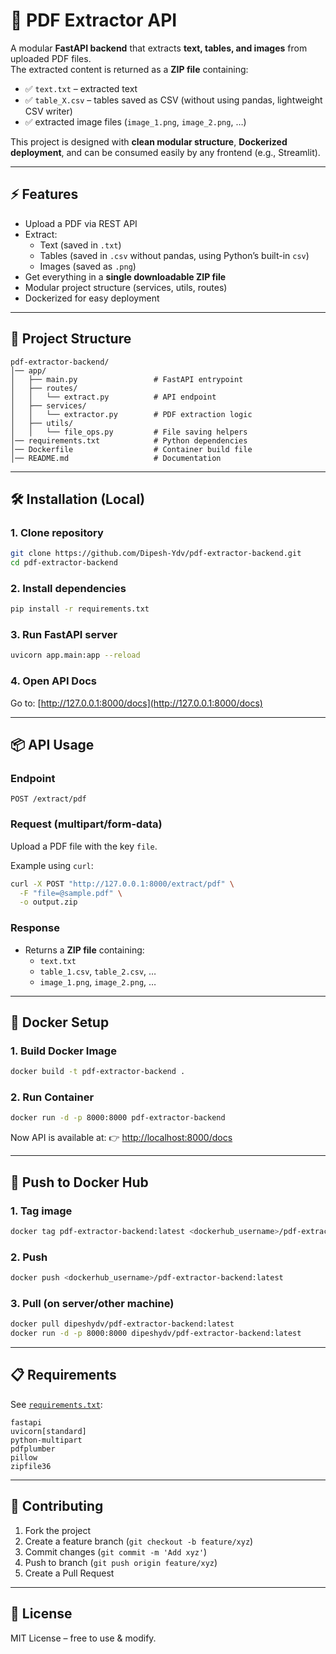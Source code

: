 # 📄 PDF Extractor API

A modular **FastAPI backend** that extracts **text, tables, and images** from uploaded PDF files.  
The extracted content is returned as a **ZIP file** containing:

- ✅ `text.txt` – extracted text  
- ✅ `table_X.csv` – tables saved as CSV (without using pandas, lightweight CSV writer)  
- ✅ extracted image files (`image_1.png`, `image_2.png`, …)  

This project is designed with **clean modular structure**, **Dockerized deployment**, and can be consumed easily by any frontend (e.g., Streamlit).

---

## ⚡ Features
- Upload a PDF via REST API  
- Extract:
  - Text (saved in `.txt`)  
  - Tables (saved in `.csv` without pandas, using Python’s built-in `csv`)  
  - Images (saved as `.png`)  
- Get everything in a **single downloadable ZIP file**  
- Modular project structure (services, utils, routes)  
- Dockerized for easy deployment  

---

## 📂 Project Structure
```
pdf-extractor-backend/
│── app/
│   ├── main.py                 # FastAPI entrypoint
│   ├── routes/
│   │   └── extract.py          # API endpoint
│   ├── services/
│   │   └── extractor.py        # PDF extraction logic
│   ├── utils/
│   │   └── file_ops.py         # File saving helpers
│── requirements.txt            # Python dependencies
│── Dockerfile                  # Container build file
│── README.md                   # Documentation
```

---

## 🛠️ Installation (Local)

### 1. Clone repository
```bash
git clone https://github.com/Dipesh-Ydv/pdf-extractor-backend.git
cd pdf-extractor-backend
```

### 2. Install dependencies
```bash
pip install -r requirements.txt
```

### 3. Run FastAPI server
```bash
uvicorn app.main:app --reload
```

### 4. Open API Docs
Go to: [http://127.0.0.1:8000/docs](http://127.0.0.1:8000/docs)

---

## 📦 API Usage

### Endpoint
```
POST /extract/pdf
```

### Request (multipart/form-data)
Upload a PDF file with the key `file`.

Example using `curl`:
```bash
curl -X POST "http://127.0.0.1:8000/extract/pdf" \
  -F "file=@sample.pdf" \
  -o output.zip
```

### Response
- Returns a **ZIP file** containing:
  - `text.txt`
  - `table_1.csv`, `table_2.csv`, …
  - `image_1.png`, `image_2.png`, …

---

## 🐳 Docker Setup

### 1. Build Docker Image
```bash
docker build -t pdf-extractor-backend .
```

### 2. Run Container
```bash
docker run -d -p 8000:8000 pdf-extractor-backend
```

Now API is available at:
👉 [http://localhost:8000/docs](http://localhost:8000/docs)

---

## 🚀 Push to Docker Hub

### 1. Tag image
```bash
docker tag pdf-extractor-backend:latest <dockerhub_username>/pdf-extractor-backend:latest
```

### 2. Push
```bash
docker push <dockerhub_username>/pdf-extractor-backend:latest
```

### 3. Pull (on server/other machine)
```bash
docker pull dipeshydv/pdf-extractor-backend:latest
docker run -d -p 8000:8000 dipeshydv/pdf-extractor-backend:latest
```

---

## 📋 Requirements
See [`requirements.txt`](requirements.txt):
```
fastapi
uvicorn[standard]
python-multipart
pdfplumber
pillow
zipfile36
```

---

## 🤝 Contributing
1. Fork the project  
2. Create a feature branch (`git checkout -b feature/xyz`)  
3. Commit changes (`git commit -m 'Add xyz'`)  
4. Push to branch (`git push origin feature/xyz`)  
5. Create a Pull Request  

---

## 📜 License
MIT License – free to use & modify.
